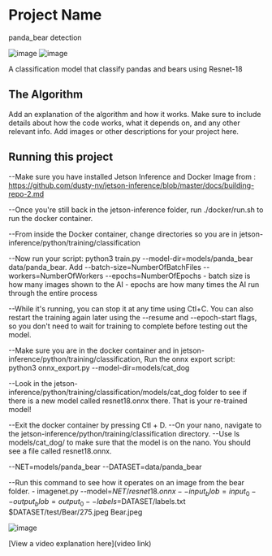 # Project Name

panda_bear detection

![image](https://github.com/Michael13527/panda_bear-detection/assets/173301284/740a53d8-bf1b-4784-aa3e-f79df6a0f890)
![image](https://github.com/Michael13527/panda_bear-detection/assets/173301284/390eda6c-be4f-4c1c-9f7e-ec86205ba871)

A classification model that classify pandas and bears using Resnet-18

## The Algorithm

Add an explanation of the algorithm and how it works. Make sure to include details about how the code works, what it depends on, and any other relevant info. Add images or other descriptions for your project here. 

## Running this project
--Make sure you have installed Jetson Inference and Docker Image from : https://github.com/dusty-nv/jetson-inference/blob/master/docs/building-repo-2.md

--Once you're still back in the jetson-inference folder, run ./docker/run.sh to run the docker container. 

--From inside the Docker container, change directories so you are in jetson-inference/python/training/classification

--Now run your script: python3 train.py --model-dir=models/panda_bear data/panda_bear. Add --batch-size=NumberOfBatchFiles --workers=NumberOfWorkers --epochs=NumberOfEpochs
    - batch size is how many images shown to the AI
    - epochs are how many times the AI run through the entire process 

--While it's running, you can stop it at any time using Ctl+C. You can also restart the training again later using the --resume and --epoch-start flags, so you don't need to wait for training to complete before testing out the model.

--Make sure you are in the docker container and in jetson-inference/python/training/classification, Run the onnx export script: python3 onnx_export.py --model-dir=models/cat_dog

--Look in the jetson-inference/python/training/classification/models/cat_dog folder to see if there is a new model called resnet18.onnx there. That is your re-trained model!

--Exit the docker container by pressing Ctl + D.
--On your nano, navigate to the jetson-inference/python/training/classification directory.
--Use ls models/cat_dog/ to make sure that the model is on the nano. You should see a file called resnet18.onnx.

--NET=models/panda_bear
--DATASET=data/panda_bear

--Run this command to see how it operates on an image from the bear folder.
    - imagenet.py --model=$NET/resnet18.onnx --input_blob=input_0 --output_blob=output_0 --labels=$DATASET/labels.txt $DATASET/test/Bear/275.jpeg Bear.jpeg

![image](https://github.com/Michael13527/panda_bear-detection/assets/173301284/33ebc332-c4af-4c8f-8f96-6ce01270e914)





[View a video explanation here](video link)
